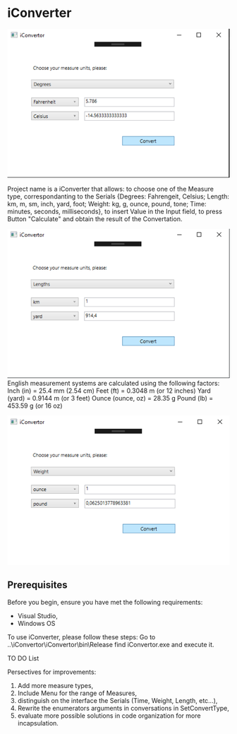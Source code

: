 # iConverter
![Screenshot 1](/screenshot1.png)


Project name is a iConverter that allows: to choose one of the Measure type, correspondanting to the Serials {Degrees: Fahrengeit, Celsius; Length: km, m, sm, inch, yard, foot; Weight: kg, g, ounce, pound, tone; Time: minutes, seconds, milliseconds}, to insert Value in the Input field, to press Button "Calculate" and obtain the result of the Convertation.


![Screenshot 2](/screenshot2.png)
English measurement systems are calculated using the following factors:
Inch (in) = 25.4 mm (2.54 cm)
Feet (ft) = 0.3048 m (or 12 inches)
Yard (yard) = 0.9144 m (or 3 feet)
Ounce (ounce, oz) = 28.35 g
Pound (lb) = 453.59 g (or 16 oz)

![Screenshot 3](/screenshot3.png)
## Prerequisites

Before you begin, ensure you have met the following requirements:
* Visual Studio,
* Windows OS

To use iConverter, please follow these steps:
Go to ..\iConvertor\iConvertor\bin\Release
	find iConvertor.exe and execute it.

TO DO List

Persectives for improvements:

1) Add more measure types, 
2) Include Menu for the range of Measures,
3) distinguish on the interface the Serials (Time, Weight, Length, etc...),
4) Rewrite the enumerators arguments in conversations in SetConvertType,
5) evaluate more possible solutions in code organization for more incapsulation.



